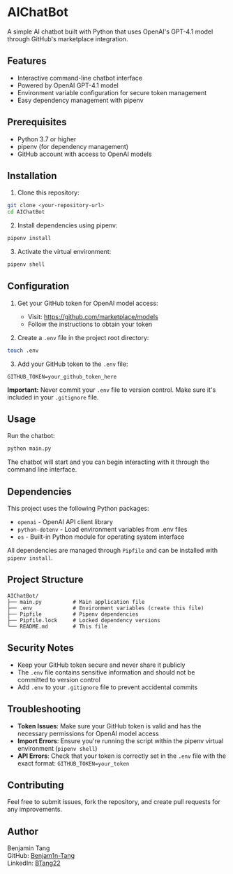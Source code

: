 # AIChatBot

A simple AI chatbot built with Python that uses OpenAI's GPT-4.1 model through GitHub's marketplace integration.

## Features

- Interactive command-line chatbot interface
- Powered by OpenAI GPT-4.1 model
- Environment variable configuration for secure token management
- Easy dependency management with pipenv

## Prerequisites

- Python 3.7 or higher
- pipenv (for dependency management)
- GitHub account with access to OpenAI models

## Installation

1. Clone this repository:
```bash
git clone <your-repository-url>
cd AIChatBot
```

2. Install dependencies using pipenv:
```bash
pipenv install
```

3. Activate the virtual environment:
```bash
pipenv shell
```

## Configuration

1. Get your GitHub token for OpenAI model access:
   - Visit: https://github.com/marketplace/models
   - Follow the instructions to obtain your token

2. Create a `.env` file in the project root directory:
```bash
touch .env
```

3. Add your GitHub token to the `.env` file:
```
GITHUB_TOKEN=your_github_token_here
```

**Important:** Never commit your `.env` file to version control. Make sure it's included in your `.gitignore` file.

## Usage

Run the chatbot:
```bash
python main.py
```

The chatbot will start and you can begin interacting with it through the command line interface.

## Dependencies

This project uses the following Python packages:

- `openai` - OpenAI API client library
- `python-dotenv` - Load environment variables from .env files
- `os` - Built-in Python module for operating system interface

All dependencies are managed through `Pipfile` and can be installed with `pipenv install`.

## Project Structure

```
AIChatBot/
├── main.py          # Main application file
├── .env             # Environment variables (create this file)
├── Pipfile          # Pipenv dependencies
├── Pipfile.lock     # Locked dependency versions
└── README.md        # This file
```

## Security Notes

- Keep your GitHub token secure and never share it publicly
- The `.env` file contains sensitive information and should not be committed to version control
- Add `.env` to your `.gitignore` file to prevent accidental commits

## Troubleshooting

- **Token Issues**: Make sure your GitHub token is valid and has the necessary permissions for OpenAI model access
- **Import Errors**: Ensure you're running the script within the pipenv virtual environment (`pipenv shell`)
- **API Errors**: Check that your token is correctly set in the `.env` file with the exact format: `GITHUB_TOKEN=your_token`

## Contributing

Feel free to submit issues, fork the repository, and create pull requests for any improvements.

## Author

Benjamin Tang  
GitHub: [Benjam1n-Tang](https://github.com/Benjam1n-Tang)  
LinkedIn: [BTang22](https://linkedin.com/in/BTang22)
